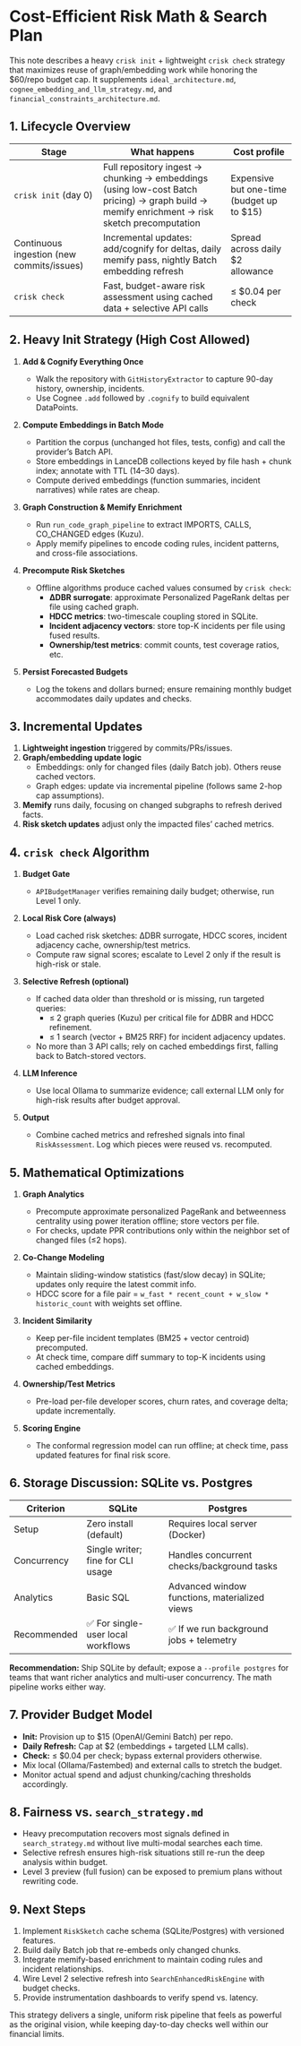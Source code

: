 # Cost-Efficient Risk Math & Search Plan

This note describes a heavy `crisk init` + lightweight `crisk check` strategy that maximizes reuse of graph/embedding work while honoring the $60/repo budget cap. It supplements `ideal_architecture.md`, `cognee_embedding_and_llm_strategy.md`, and `financial_constraints_architecture.md`.

## 1. Lifecycle Overview

| Stage | What happens | Cost profile |
| --- | --- | --- |
| `crisk init` (day 0) | Full repository ingest → chunking → embeddings (using low-cost Batch pricing) → graph build → memify enrichment → risk sketch precomputation | Expensive but one-time (budget up to $15) |
| Continuous ingestion (new commits/issues) | Incremental updates: add/cognify for deltas, daily memify pass, nightly Batch embedding refresh | Spread across daily $2 allowance |
| `crisk check` | Fast, budget-aware risk assessment using cached data + selective API calls | ≤ $0.04 per check |

## 2. Heavy Init Strategy (High Cost Allowed)

1. **Add & Cognify Everything Once**
   - Walk the repository with `GitHistoryExtractor` to capture 90-day history, ownership, incidents.
   - Use Cognee `.add` followed by `.cognify` to build equivalent DataPoints.

2. **Compute Embeddings in Batch Mode**
   - Partition the corpus (unchanged hot files, tests, config) and call the provider’s Batch API.
   - Store embeddings in LanceDB collections keyed by file hash + chunk index; annotate with TTL (14–30 days).
   - Compute derived embeddings (function summaries, incident narratives) while rates are cheap.

3. **Graph Construction & Memify Enrichment**
   - Run `run_code_graph_pipeline` to extract IMPORTS, CALLS, CO_CHANGED edges (Kuzu).
   - Apply memify pipelines to encode coding rules, incident patterns, and cross-file associations.

4. **Precompute Risk Sketches**
   - Offline algorithms produce cached values consumed by `crisk check`:
     * **ΔDBR surrogate**: approximate Personalized PageRank deltas per file using cached graph.
     * **HDCC metrics**: two-timescale coupling stored in SQLite.
     * **Incident adjacency vectors**: store top-K incidents per file using fused results.
     * **Ownership/test metrics**: commit counts, test coverage ratios, etc.

5. **Persist Forecasted Budgets**
   - Log the tokens and dollars burned; ensure remaining monthly budget accommodates daily updates and checks.

## 3. Incremental Updates

1. **Lightweight ingestion** triggered by commits/PRs/issues.
2. **Graph/embedding update logic**
   - Embeddings: only for changed files (daily Batch job). Others reuse cached vectors.
   - Graph edges: update via incremental pipeline (follows same 2-hop cap assumptions).
3. **Memify** runs daily, focusing on changed subgraphs to refresh derived facts.
4. **Risk sketch updates** adjust only the impacted files’ cached metrics.

## 4. `crisk check` Algorithm

1. **Budget Gate**
   - `APIBudgetManager` verifies remaining daily budget; otherwise, run Level 1 only.

2. **Local Risk Core (always)**
   - Load cached risk sketches: ΔDBR surrogate, HDCC scores, incident adjacency cache, ownership/test metrics.
   - Compute raw signal scores; escalate to Level 2 only if the result is high-risk or stale.

3. **Selective Refresh (optional)**
   - If cached data older than threshold or is missing, run targeted queries:
     * ≤ 2 graph queries (Kuzu) per critical file for ΔDBR and HDCC refinement.
     * ≤ 1 search (vector + BM25 RRF) for incident adjacency updates.
   - No more than 3 API calls; rely on cached embeddings first, falling back to Batch-stored vectors.

4. **LLM Inference**
   - Use local Ollama to summarize evidence; call external LLM only for high-risk results after budget approval.

5. **Output**
   - Combine cached metrics and refreshed signals into final `RiskAssessment`. Log which pieces were reused vs. recomputed.

## 5. Mathematical Optimizations

1. **Graph Analytics**
   - Precompute approximate personalized PageRank and betweenness centrality using power iteration offline; store vectors per file.
   - For checks, update PPR contributions only within the neighbor set of changed files (≤2 hops).

2. **Co-Change Modeling**
   - Maintain sliding-window statistics (fast/slow decay) in SQLite; updates only require the latest commit info.
   - HDCC score for a file pair = `w_fast * recent_count + w_slow * historic_count` with weights set offline.

3. **Incident Similarity**
   - Keep per-file incident templates (BM25 + vector centroid) precomputed.
   - At check time, compare diff summary to top-K incidents using cached embeddings.

4. **Ownership/Test Metrics**
   - Pre-load per-file developer scores, churn rates, and coverage delta; update incrementally.

5. **Scoring Engine**
   - The conformal regression model can run offline; at check time, pass updated features for final risk score.

## 6. Storage Discussion: SQLite vs. Postgres

| Criterion | SQLite | Postgres |
| --- | --- | --- |
| Setup | Zero install (default) | Requires local server (Docker) |
| Concurrency | Single writer; fine for CLI usage | Handles concurrent checks/background tasks |
| Analytics | Basic SQL | Advanced window functions, materialized views |
| Recommended | ✅ For single-user local workflows | ✅ If we run background jobs + telemetry |

**Recommendation:** Ship SQLite by default; expose a `--profile postgres` for teams that want richer analytics and multi-user concurrency. The math pipeline works either way.

## 7. Provider Budget Model

- **Init:** Provision up to $15 (OpenAI/Gemini Batch) per repo.
- **Daily Refresh:** Cap at $2 (embeddings + targeted LLM calls).
- **Check:** ≤ $0.04 per check; bypass external providers otherwise.
- Mix local (Ollama/Fastembed) and external calls to stretch the budget.
- Monitor actual spend and adjust chunking/caching thresholds accordingly.

## 8. Fairness vs. `search_strategy.md`

- Heavy precomputation recovers most signals defined in `search_strategy.md` without live multi-modal searches each time.
- Selective refresh ensures high-risk situations still re-run the deep analysis within budget.
- Level 3 preview (full fusion) can be exposed to premium plans without rewriting code.

## 9. Next Steps

1. Implement `RiskSketch` cache schema (SQLite/Postgres) with versioned features.
2. Build daily Batch job that re-embeds only changed chunks.
3. Integrate memify-based enrichment to maintain coding rules and incident relationships.
4. Wire Level 2 selective refresh into `SearchEnhancedRiskEngine` with budget checks.
5. Provide instrumentation dashboards to verify spend vs. latency.

This strategy delivers a single, uniform risk pipeline that feels as powerful as the original vision, while keeping day-to-day checks well within our financial limits.

